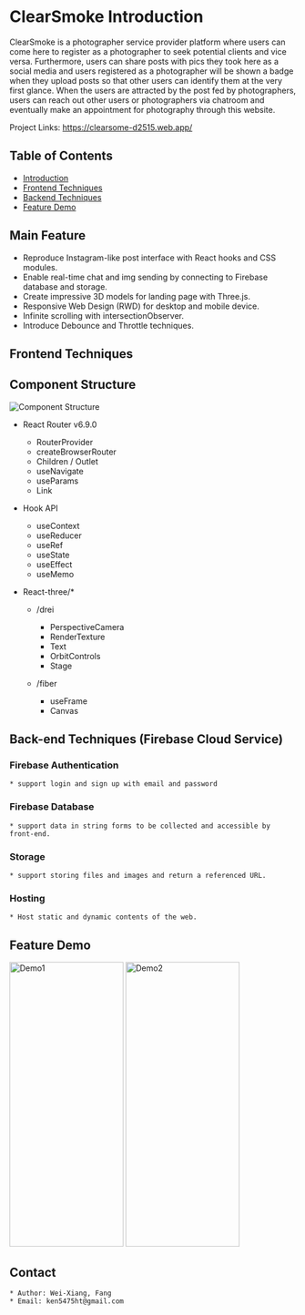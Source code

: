 # ClearSmoke Introduction

<a id="intro"></a>

ClearSmoke is a photographer service provider platform where users can come here to register as a photographer to seek potential clients and vice versa. Furthermore, users can share posts with pics they took here as a social media and users registered as a photographer will be shown a badge when they upload posts so that other users can identify them at the very first glance. When the users are attracted by the post fed by photographers, users can reach out other users or photographers via chatroom and eventually make an appointment for photography through this website.

Project Links: https://clearsome-d2515.web.app/

## Table of Contents

- [Introduction](#intro)
- [Frontend Techniques](#frontendTechniques)
- [Backend Techniques](#backendtechniques)
- [Feature Demo](#featureDemo)

## Main Feature

- Reproduce Instagram-like post interface with React hooks and CSS modules.
- Enable real-time chat and img sending by connecting to Firebase database and storage.
- Create impressive 3D models for landing page with Three.js.
- Responsive Web Design (RWD) for desktop and mobile device.
- Infinite scrolling with intersectionObserver.
- Introduce Debounce and Throttle techniques.

## Frontend Techniques

<a id="frontendTechniques"></a>

## Component Structure

![Component Structure](https://firebasestorage.googleapis.com/v0/b/reactpracticewehelp.appspot.com/o/avatar%2FComponent%20Structure.drawio.png?alt=media&token=c17233e1-495b-48f3-bbb2-17a6922b5287)

- React Router v6.9.0
  - RouterProvider
  - createBrowserRouter
  - Children / Outlet
  - useNavigate
  - useParams
  - Link
- Hook API
  - useContext
  - useReducer
  - useRef
  - useState
  - useEffect
  - useMemo
- React-three/\*

  - /drei

    - PerspectiveCamera
    - RenderTexture
    - Text
    - OrbitControls
    - Stage

  - /fiber
    - useFrame
    - Canvas

## Back-end Techniques (Firebase Cloud Service)

<a id="backendtechniques"></a>

### Firebase Authentication

    * support login and sign up with email and password

### Firebase Database

    * support data in string forms to be collected and accessible by front-end.

### Storage

    * support storing files and images and return a referenced URL.

### Hosting

    * Host static and dynamic contents of the web.

## Feature Demo

<a id="featureDemo"></a>

<img src="src/elements/Demo1.gif" alt="Demo1" style="width:200px; height:500px;">
<img src="src/elements/Demo2.gif" alt="Demo2" style="width:200px; height:500px;">

## Contact

    * Author: Wei-Xiang, Fang
    * Email: ken5475ht@gmail.com
